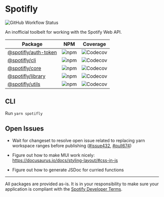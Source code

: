# Spotifly

![GitHub Workflow Status](https://img.shields.io/github/workflow/status/eegli/spotifly/CI)

An inofficial toolbelt for working with the Spotify Web API.

| Package                                      | NPM                                                       | Coverage                                                                                     |
| -------------------------------------------- | --------------------------------------------------------- | -------------------------------------------------------------------------------------------- |
| [@spotifly/auth-token](packages/auth-token/) | ![npm](https://img.shields.io/npm/v/@spotifly/auth-token) | ![Codecov](https://codecov.io/gh/eegli/spotifly/branch/main/graph/badge.svg?flag=auth-token) |
| [@spotifly/cli](packages/cli/)               | ![npm](https://img.shields.io/npm/v/@spotifly/cli)        | ![Codecov](https://codecov.io/gh/eegli/spotifly/branch/main/graph/badge.svg?flag=cli)        |
| [@spotifly/core](packages/core/)             | ![npm](https://img.shields.io/npm/v/@spotifly/core)       | ![Codecov](https://codecov.io/gh/eegli/spotifly/branch/main/graph/badge.svg?flag=core)       |
| [@spotifly/library](packages/library/)       | ![npm](https://img.shields.io/npm/v/@spotifly/library)    | ![Codecov](https://codecov.io/gh/eegli/spotifly/branch/main/graph/badge.svg?flag=library)    |
| [@spotifly/utils](packages/utils/)           | ![npm](https://img.shields.io/npm/v/@spotifly/utils)      | ![Codecov](https://codecov.io/gh/eegli/spotifly/branch/main/graph/badge.svg?flag=utils)      |

## CLI

Run `yarn spotifly`

## Open Issues

- Wait for changeset to resolve open issue related to replacing yarn workspace ranges before publishing ([#issue432](https://github.com/changesets/changesets/issues/432), [#pull674](https://github.com/changesets/changesets/pull/674))

- Figure out how to make MUI work nicely: https://docusaurus.io/docs/styling-layout/#css-in-js

- Figure out how to generate JSDoc for curried functions

---

All packages are provided as-is. It is in your responsibility to make sure your application is compliant with the [Spotify Developer Terms](https://developer.spotify.com/terms/).
